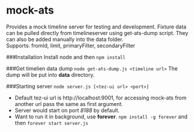 mock-ats
========
Provides a mock timeline server for testing and development. Fixture data can be pulled directly from timelineserver using get-ats-dump script. They can also be added manually into the data folder.  
Supports: fromId, limit, primaryFilter, secondaryFilter

###Installation
Install node and then
`npm install`

###Get timelien data dump
`node get-ats-dump.js <timeline url>`
The dump will be put into **data** directory.

###Starting server
 `node server.js [<tez-ui url> <port>]`
- Default tez-ui url is http://localhost:9001, for accessing mock-ats from another url pass the same as first argument.
- Server would start on port *8188* by default.
- Want to run it in background, use **forever**.
 `npm install -g forever` and then `forever start server.js`